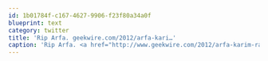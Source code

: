 ```yaml
---
id: 1b01784f-c167-4627-9906-f23f80a34a0f
blueprint: text
category: twitter
title: 'Rip Arfa. geekwire.com/2012/arfa-kari…'
caption: 'Rip Arfa. <a href="http://www.geekwire.com/2012/arfa-karim-randhawa-19952012-remembering-philosophy-life" title="http://www.geekwire.com/2012/arfa-karim-randhawa-19952012-remembering-philosophy-life" class="link link_untco">geekwire.com/2012/arfa-kari…</a>'
---
```

